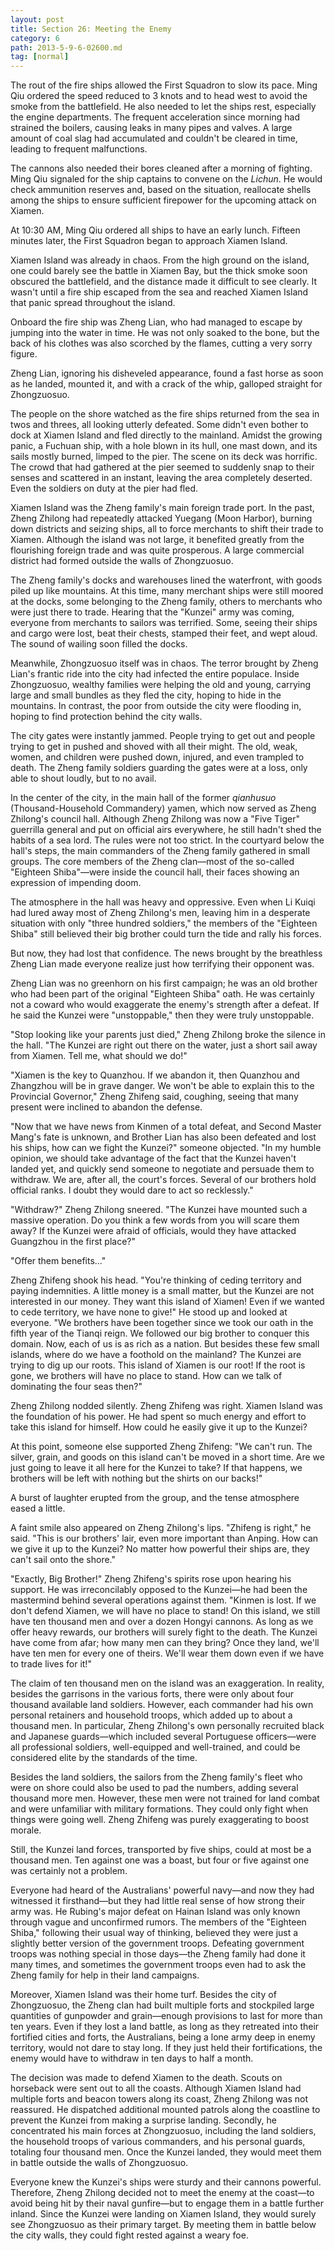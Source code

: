 ```yaml
---
layout: post
title: Section 26: Meeting the Enemy
category: 6
path: 2013-5-9-6-02600.md
tag: [normal]
---
```


The rout of the fire ships allowed the First Squadron to slow its pace. Ming Qiu ordered the speed reduced to 3 knots and to head west to avoid the smoke from the battlefield. He also needed to let the ships rest, especially the engine departments. The frequent acceleration since morning had strained the boilers, causing leaks in many pipes and valves. A large amount of coal slag had accumulated and couldn't be cleared in time, leading to frequent malfunctions.

The cannons also needed their bores cleaned after a morning of fighting. Ming Qiu signaled for the ship captains to convene on the *Lichun*. He would check ammunition reserves and, based on the situation, reallocate shells among the ships to ensure sufficient firepower for the upcoming attack on Xiamen.

At 10:30 AM, Ming Qiu ordered all ships to have an early lunch. Fifteen minutes later, the First Squadron began to approach Xiamen Island.

Xiamen Island was already in chaos. From the high ground on the island, one could barely see the battle in Xiamen Bay, but the thick smoke soon obscured the battlefield, and the distance made it difficult to see clearly. It wasn't until a fire ship escaped from the sea and reached Xiamen Island that panic spread throughout the island.

Onboard the fire ship was Zheng Lian, who had managed to escape by jumping into the water in time. He was not only soaked to the bone, but the back of his clothes was also scorched by the flames, cutting a very sorry figure.

Zheng Lian, ignoring his disheveled appearance, found a fast horse as soon as he landed, mounted it, and with a crack of the whip, galloped straight for Zhongzuosuo.

The people on the shore watched as the fire ships returned from the sea in twos and threes, all looking utterly defeated. Some didn't even bother to dock at Xiamen Island and fled directly to the mainland. Amidst the growing panic, a Fuchuan ship, with a hole blown in its hull, one mast down, and its sails mostly burned, limped to the pier. The scene on its deck was horrific. The crowd that had gathered at the pier seemed to suddenly snap to their senses and scattered in an instant, leaving the area completely deserted. Even the soldiers on duty at the pier had fled.

Xiamen Island was the Zheng family's main foreign trade port. In the past, Zheng Zhilong had repeatedly attacked Yuegang (Moon Harbor), burning down districts and seizing ships, all to force merchants to shift their trade to Xiamen. Although the island was not large, it benefited greatly from the flourishing foreign trade and was quite prosperous. A large commercial district had formed outside the walls of Zhongzuosuo.

The Zheng family's docks and warehouses lined the waterfront, with goods piled up like mountains. At this time, many merchant ships were still moored at the docks, some belonging to the Zheng family, others to merchants who were just there to trade. Hearing that the "Kunzei" army was coming, everyone from merchants to sailors was terrified. Some, seeing their ships and cargo were lost, beat their chests, stamped their feet, and wept aloud. The sound of wailing soon filled the docks.

Meanwhile, Zhongzuosuo itself was in chaos. The terror brought by Zheng Lian's frantic ride into the city had infected the entire populace. Inside Zhongzuosuo, wealthy families were helping the old and young, carrying large and small bundles as they fled the city, hoping to hide in the mountains. In contrast, the poor from outside the city were flooding in, hoping to find protection behind the city walls.

The city gates were instantly jammed. People trying to get out and people trying to get in pushed and shoved with all their might. The old, weak, women, and children were pushed down, injured, and even trampled to death. The Zheng family soldiers guarding the gates were at a loss, only able to shout loudly, but to no avail.

In the center of the city, in the main hall of the former *qianhusuo* (Thousand-Household Commandery) yamen, which now served as Zheng Zhilong's council hall. Although Zheng Zhilong was now a "Five Tiger" guerrilla general and put on official airs everywhere, he still hadn't shed the habits of a sea lord. The rules were not too strict. In the courtyard below the hall's steps, the main commanders of the Zheng family gathered in small groups. The core members of the Zheng clan—most of the so-called "Eighteen Shiba"—were inside the council hall, their faces showing an expression of impending doom.

The atmosphere in the hall was heavy and oppressive. Even when Li Kuiqi had lured away most of Zheng Zhilong's men, leaving him in a desperate situation with only "three hundred soldiers," the members of the "Eighteen Shiba" still believed their big brother could turn the tide and rally his forces.

But now, they had lost that confidence. The news brought by the breathless Zheng Lian made everyone realize just how terrifying their opponent was.

Zheng Lian was no greenhorn on his first campaign; he was an old brother who had been part of the original "Eighteen Shiba" oath. He was certainly not a coward who would exaggerate the enemy's strength after a defeat. If he said the Kunzei were "unstoppable," then they were truly unstoppable.

"Stop looking like your parents just died," Zheng Zhilong broke the silence in the hall. "The Kunzei are right out there on the water, just a short sail away from Xiamen. Tell me, what should we do!"

"Xiamen is the key to Quanzhou. If we abandon it, then Quanzhou and Zhangzhou will be in grave danger. We won't be able to explain this to the Provincial Governor," Zheng Zhifeng said, coughing, seeing that many present were inclined to abandon the defense.

"Now that we have news from Kinmen of a total defeat, and Second Master Mang's fate is unknown, and Brother Lian has also been defeated and lost his ships, how can we fight the Kunzei?" someone objected. "In my humble opinion, we should take advantage of the fact that the Kunzei haven't landed yet, and quickly send someone to negotiate and persuade them to withdraw. We are, after all, the court's forces. Several of our brothers hold official ranks. I doubt they would dare to act so recklessly."

"Withdraw?" Zheng Zhilong sneered. "The Kunzei have mounted such a massive operation. Do you think a few words from you will scare them away? If the Kunzei were afraid of officials, would they have attacked Guangzhou in the first place?"

"Offer them benefits..."

Zheng Zhifeng shook his head. "You're thinking of ceding territory and paying indemnities. A little money is a small matter, but the Kunzei are not interested in our money. They want this island of Xiamen! Even if we wanted to cede territory, we have none to give!" He stood up and looked at everyone. "We brothers have been together since we took our oath in the fifth year of the Tianqi reign. We followed our big brother to conquer this domain. Now, each of us is as rich as a nation. But besides these few small islands, where do we have a foothold on the mainland? The Kunzei are trying to dig up our roots. This island of Xiamen is our root! If the root is gone, we brothers will have no place to stand. How can we talk of dominating the four seas then?"

Zheng Zhilong nodded silently. Zheng Zhifeng was right. Xiamen Island was the foundation of his power. He had spent so much energy and effort to take this island for himself. How could he easily give it up to the Kunzei?

At this point, someone else supported Zheng Zhifeng: "We can't run. The silver, grain, and goods on this island can't be moved in a short time. Are we just going to leave it all here for the Kunzei to take? If that happens, we brothers will be left with nothing but the shirts on our backs!"

A burst of laughter erupted from the group, and the tense atmosphere eased a little.

A faint smile also appeared on Zheng Zhilong's lips. "Zhifeng is right," he said. "This is our brothers' lair, even more important than Anping. How can we give it up to the Kunzei? No matter how powerful their ships are, they can't sail onto the shore."

"Exactly, Big Brother!" Zheng Zhifeng's spirits rose upon hearing his support. He was irreconcilably opposed to the Kunzei—he had been the mastermind behind several operations against them. "Kinmen is lost. If we don't defend Xiamen, we will have no place to stand! On this island, we still have ten thousand men and over a dozen Hongyi cannons. As long as we offer heavy rewards, our brothers will surely fight to the death. The Kunzei have come from afar; how many men can they bring? Once they land, we'll have ten men for every one of theirs. We'll wear them down even if we have to trade lives for it!"

The claim of ten thousand men on the island was an exaggeration. In reality, besides the garrisons in the various forts, there were only about four thousand available land soldiers. However, each commander had his own personal retainers and household troops, which added up to about a thousand men. In particular, Zheng Zhilong's own personally recruited black and Japanese guards—which included several Portuguese officers—were all professional soldiers, well-equipped and well-trained, and could be considered elite by the standards of the time.

Besides the land soldiers, the sailors from the Zheng family's fleet who were on shore could also be used to pad the numbers, adding several thousand more men. However, these men were not trained for land combat and were unfamiliar with military formations. They could only fight when things were going well. Zheng Zhifeng was purely exaggerating to boost morale.

Still, the Kunzei land forces, transported by five ships, could at most be a thousand men. Ten against one was a boast, but four or five against one was certainly not a problem.

Everyone had heard of the Australians' powerful navy—and now they had witnessed it firsthand—but they had little real sense of how strong their army was. He Rubing's major defeat on Hainan Island was only known through vague and unconfirmed rumors. The members of the "Eighteen Shiba," following their usual way of thinking, believed they were just a slightly better version of the government troops. Defeating government troops was nothing special in those days—the Zheng family had done it many times, and sometimes the government troops even had to ask the Zheng family for help in their land campaigns.

Moreover, Xiamen Island was their home turf. Besides the city of Zhongzuosuo, the Zheng clan had built multiple forts and stockpiled large quantities of gunpowder and grain—enough provisions to last for more than ten years. Even if they lost a land battle, as long as they retreated into their fortified cities and forts, the Australians, being a lone army deep in enemy territory, would not dare to stay long. If they just held their fortifications, the enemy would have to withdraw in ten days to half a month.

The decision was made to defend Xiamen to the death. Scouts on horseback were sent out to all the coasts. Although Xiamen Island had multiple forts and beacon towers along its coast, Zheng Zhilong was not reassured. He dispatched additional mounted patrols along the coastline to prevent the Kunzei from making a surprise landing. Secondly, he concentrated his main forces at Zhongzuosuo, including the land soldiers, the household troops of various commanders, and his personal guards, totaling four thousand men. Once the Kunzei landed, they would meet them in battle outside the walls of Zhongzuosuo.

Everyone knew the Kunzei's ships were sturdy and their cannons powerful. Therefore, Zheng Zhilong decided not to meet the enemy at the coast—to avoid being hit by their naval gunfire—but to engage them in a battle further inland. Since the Kunzei were landing on Xiamen Island, they would surely see Zhongzuosuo as their primary target. By meeting them in battle below the city walls, they could fight rested against a weary foe.